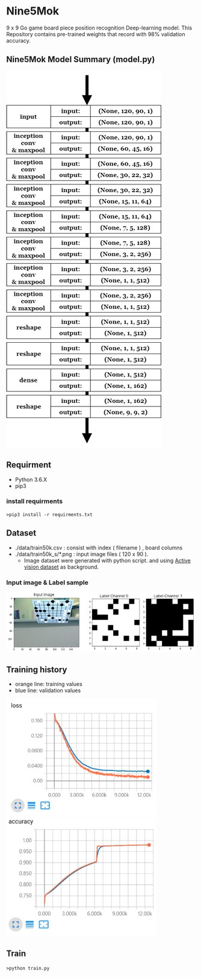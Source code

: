 # Nine5Mok

9 x 9 Go game board piece position recognition Deep-learning model.
This Repository contains pre-trained weights that record with 98% validation accuracy.

## Nine5Mok Model Summary (model.py)

![img/model_summary.png](https://github.com/interruping/nine5mok/raw/master/img/model_summary.png)
 
## Requirment

- Python 3.6.X
- pip3

### install requirments

    >pip3 install -r requirments.txt

## Dataset
- ./data/train50k.csv : consist with index ( filename ) , board columns
- ./data/train50k_s/*.png : input image files ( 120 x 90 ).
	* Image dataset were generated with python script. and using [Active vision dataset](http://cs.unc.edu/~ammirato/active_vision_dataset_website/) as background.

### Input image & Label sample

![img/dataset_sample.png](https://github.com/interruping/nine5mok/raw/master/img/dataset_sample.png)

## Training history

- orange line: training values
- blue line: validation values

<img src="https://github.com/interruping/nine5mok/raw/master/img/training_loss.png" width="400px">
<img src="https://github.com/interruping/nine5mok/raw/master/img/training_accuracy.png" width="400px">

## Train

    >python train.py
